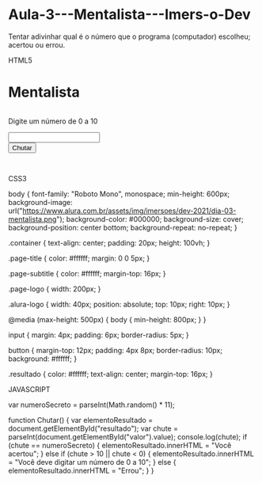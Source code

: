 # Aula-3---Mentalista---Imers-o-Dev

Tentar adivinhar qual é o número que o programa (computador) escolheu; acertou ou errou.


HTML5

<html>

<head>
  <title>
    Imersão Dev - Aula 03
  </title>
</head>

<body>
  <div class="container">
    <h1 class="page-title">
      Mentalista
    </h1>
    <img src="https://www.alura.com.br/assets/img/imersoes/dev-2021/logo-imersao-mentalista.svg" class="page-logo" alt=""><br>
    <p class="page-subtitle">
      Digite um número de 0 a 10
    </p>
    <input type="number" id="valor" /><br>
    <button type="submit" onclick="Chutar()">Chutar</button>
    <h2 class="resultado" id="resultado"></h2>
  </div>
  <a href="https://alura.com.br/" target="_blank">
    <img src="https://www.alura.com.br/assets/img/home/alura-logo.svg" alt="" class="alura-logo">
  </a>
  <script src="app.js"></script>
</body>

</html>


CSS3

body {
  font-family: "Roboto Mono", monospace;
  min-height: 600px;
  background-image: url("https://www.alura.com.br/assets/img/imersoes/dev-2021/dia-03-mentalista.png");
  background-color: #000000;
  background-size: cover;
  background-position: center bottom;
  background-repeat: no-repeat;
}

.container {
  text-align: center;
  padding: 20px;
  height: 100vh;
}

.page-title {
  color: #ffffff;
  margin: 0 0 5px;
}

.page-subtitle {
  color: #ffffff;
  margin-top: 16px;
}

.page-logo {
  width: 200px;
}

.alura-logo {
  width: 40px;
  position: absolute;
  top: 10px;
  right: 10px;
}

@media (max-height: 500px) {
  body {
    min-height: 800px;
  }
}

input {
  margin: 4px;
  padding: 6px;
  border-radius: 5px;
}

button {
  margin-top: 12px;
  padding: 4px 8px;
  border-radius: 10px;
  background: #ffffff;
}

.resultado {
  color: #ffffff;
  text-align: center;
  margin-top: 16px;
}



JAVASCRIPT

var numeroSecreto = parseInt(Math.random() * 11);

function Chutar() {
  var elementoResultado = document.getElementById("resultado");
  var chute = parseInt(document.getElementById("valor").value);
  console.log(chute);
  if (chute == numeroSecreto) {
    elementoResultado.innerHTML = "Você acertou";
  } else if (chute > 10 || chute < 0) {
    elementoResultado.innerHTML = "Você deve digitar um número de 0 a 10";
  } else {
    elementoResultado.innerHTML = "Errou";
  }
}

